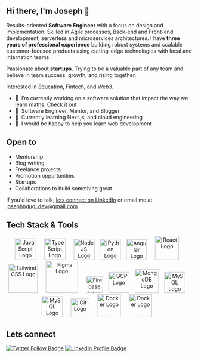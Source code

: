 ## Hi there, I'm Joseph 👋
Results-oriented **Software Engineer** with a focus on design and implementation. Skilled in Agile processes, Back-end and Front-end development, serverless and microservices architectures. I have **three years of professional experience** building robust systems and scalable customer-focused products using cutting-edge technologies with local and internation teams.

Passionate about **startups**. Trying to be a valuable part of any team and believe in team success, growth, and rising together.

Interested in Education, Fintech, and Web3.
- 🔭 &nbsp;I’m currently working on a software solution that impact the way we learn maths. [Check it out](https://modusoperandiapp.page.link/shareApp)
- 🏢 &nbsp;Software Engineer, Mentor, and Blogger
- 🌱 &nbsp;Currently learning Next.js, and cloud engineering
- 💬 &nbsp;I would be happy to help you learn web development

## Open to

- Mentorship
- Blog writing
- Freelance projects
- Promotion oppurtunities
- Startups
- Collaborations to build something great

If you'd love to talk, [lets connect on LinkedIn](https://www.linkedin.com/in/joseph-wings) or email me at josephngugi.dev@gmail.com

## Tech Stack & Tools

<p align="center">
  <img src="https://cdn.worldvectorlogo.com/logos/logo-javascript.svg" title="JavaScript" alt="JavaScript Logo" width="57" /> &emsp;
  <img src="https://cdn.worldvectorlogo.com/logos/typescript.svg" title="TypeScript" alt="TypeScript Logo" width="57" /> &emsp;
  <img src="https://cdn.cdnlogo.com/logos/n/94/nodejs-icon.svg" title="Node JS" alt="Node JS Logo" width="56"/> &ensp;
  <img src="https://cdn.cdnlogo.com/logos/p/3/python.svg" title="Python" alt="Python Logo" width="56"/> &ensp;
  <img src="https://cdn.worldvectorlogo.com/logos/angular-icon-1.svg" title="Angular" alt="Angular Logo" width="55" /> &emsp;
  <img src="https://brandlogos.net/wp-content/uploads/2020/09/react-logo.png" title="React JS" alt="React Logo" width="64" /> &emsp;
  <img src="https://cdn.worldvectorlogo.com/logos/tailwindcss.svg" title="Tailwind CSS" alt="Tailwind CSS Logo" width="78" /> &emsp;
  <img src="https://cdn.cdnlogo.com/logos/f/54/figma.svg" title="Figma" alt="Figma Logo" width="86"/> &emsp;
  <img src="https://cdn.cdnlogo.com/logos/f/11/firebase.svg" title="Firebase" alt="Firebase Logo" width="45"/> &ensp;
  <img src="https://cdn.cdnlogo.com/logos/g/75/google-cloud.svg" title="GCP" alt="GCP Logo" width="56"/> &ensp;
  <img src="https://cdn.worldvectorlogo.com/logos/mongodb-icon-1.svg" title="MongoDB" alt="MongoDB Logo" width="64"/> &ensp;
  <img src="https://cdn.worldvectorlogo.com/logos/mysql-6.svg" title="MySQL" alt="MySQL Logo" width="56"/> &emsp;
  <img src="https://cdn.cdnlogo.com/logos/p/93/postgresql.svg" title="MySQL" alt="MySQL Logo" width="56"/> &emsp;
  <img src="https://cdn.worldvectorlogo.com/logos/git-icon.svg" title="Git" alt="Git Logo" width="50"/> &emsp;
  <img src="https://cdn.worldvectorlogo.com/logos/docker.svg" title="Docker" alt="Docker Logo" width="62"/> &emsp;
  <img src="https://cdn.cdnlogo.com/logos/l/21/linux-tux.svg" title="Docker" alt="Docker Logo" width="62"/> &emsp;
</p>

## Lets connect
[![Twitter Follow Badge](https://img.shields.io/twitter/follow/wings?color=2D9CDB&logo=twitter&style=for-the-badge)](https://twitter.com)
[![LinkedIn Profile Badge](https://img.shields.io/badge/LinkedIn-2D9CDB?style=for-the-badge&logo=linkedin&logoColor=white)](https://www.linkedin.com/in/joseph-wings)
